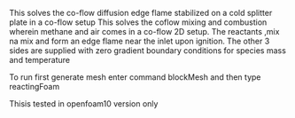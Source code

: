 This solves the co-flow diffusion edge flame stabilized on a cold splitter plate in a co-flow setup
This solves the coflow mixing and combustion wherein methane and air comes in a co-flow 2D setup. The reactants ,mix na mix and form an edge flame near the inlet upon ignition.
The other 3 sides are supplied with zero gradient boundary conditions for species mass and temperature

To run
first generate mesh
enter command
blockMesh
and then type
reactingFoam

Thisis tested in openfoam10 version only

